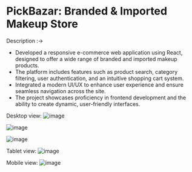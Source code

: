 # PickBazar: Branded & Imported Makeup Store

Description :->
- Developed a responsive e-commerce web application using React, designed to offer a wide range of branded and imported makeup products. 
- The platform includes features such as product search, category filtering, user authentication, and an intuitive shopping cart system.
- Integrated a modern UI/UX to enhance user experience and ensure seamless navigation across the site. 
- The project showcases proficiency in frontend development and the ability to create dynamic, user-friendly interfaces.

Desktop view:
![image](https://github.com/nik787889/pickbazar/assets/143887128/247575d2-d877-418c-89ba-6ddd71150f63)

![image](https://github.com/nik787889/pickbazar/assets/143887128/21f039af-e61f-4c8d-a5d6-6c431ccf16ee)

![image](https://github.com/nik787889/pickbazar/assets/143887128/ca93e3e3-8e60-4130-bd4a-0ccdd827ab81)


Tablet view:
![image](https://github.com/nik787889/pickbazar/assets/143887128/e9e7f48f-7d90-4bd8-96f8-f33a5af89da4)


Mobile view:
![image](https://github.com/nik787889/pickbazar/assets/143887128/78dad791-0a3e-42c3-be6b-95163c19a51d)






